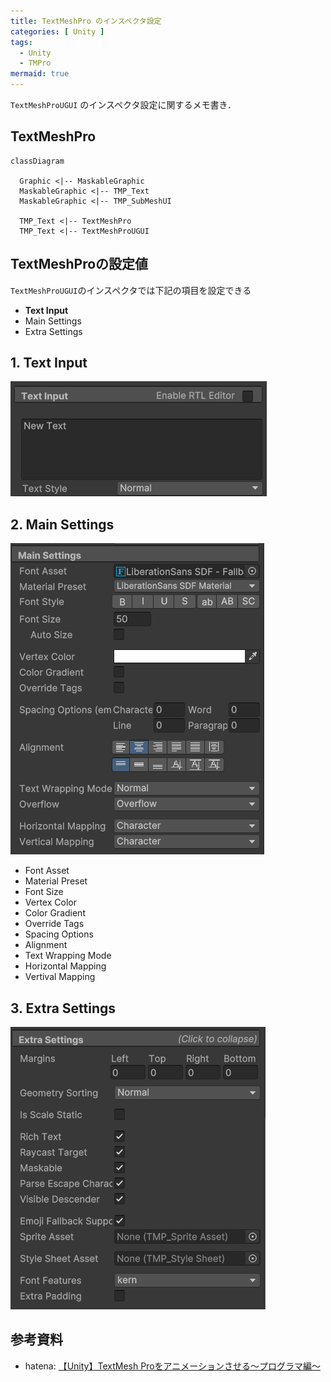 ```yaml
---
title: TextMeshPro のインスペクタ設定
categories: [ Unity ]
tags:
  - Unity
  - TMPro
mermaid: true
---
```


`TextMeshProUGUI` のインスペクタ設定に関するメモ書き．


## TextMeshPro

```mermaid
classDiagram

  Graphic <|-- MaskableGraphic
  MaskableGraphic <|-- TMP_Text
  MaskableGraphic <|-- TMP_SubMeshUI

  TMP_Text <|-- TextMeshPro
  TMP_Text <|-- TextMeshProUGUI
```

## TextMeshProの設定値

`TextMeshProUGUI`のインスペクタでは下記の項目を設定できる

- **Text Input**
- Main Settings  
- Extra Settings


## 1. Text Input

![](/assets/img/Unity/TextMeshPro/TextMeshPro_インスペクタ01.png)


## 2. Main Settings
![](/assets/img/Unity/TextMeshPro/TextMeshPro_インスペクタ02.png)

- Font Asset
- Material Preset
- Font Size
- Vertex Color
- Color Gradient
- Override Tags
- Spacing Options
- Alignment
- Text Wrapping Mode
- Horizontal Mapping
- Vertival Mapping


## 3. Extra Settings
![](/assets/img/Unity/TextMeshPro/TextMeshPro_インスペクタ03.png)


## 参考資料

- hatena: [【Unity】TextMesh Proをアニメーションさせる～プログラマ編～](https://coposuke.hateblo.jp/entry/2020/06/07/020330)


<!-- リンク |  -->
[TextMeshPro マニュアル]: https://docs.unity3d.com/ja/Packages/com.unity.textmeshpro@3.0/manual/index.html
[TextMeshPro スクリプトAPI]: https://docs.unity3d.com/ja/Packages/com.unity.textmeshpro@3.0/api/TMPro.html
